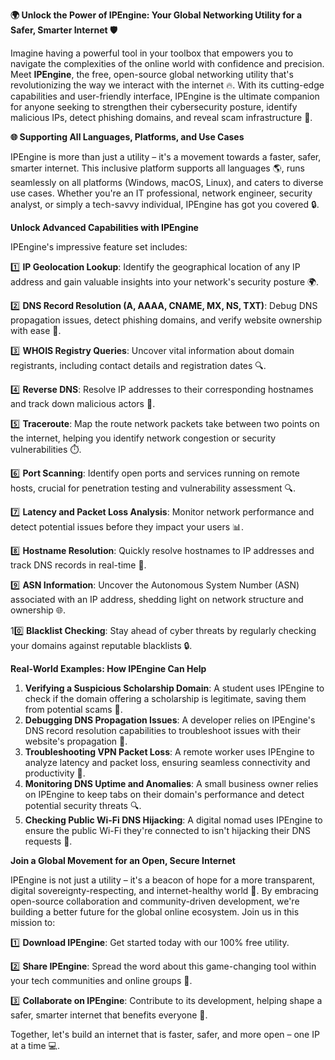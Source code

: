 **🌍 Unlock the Power of IPEngine: Your Global Networking Utility for a Safer, Smarter Internet 🛡️**

Imagine having a powerful tool in your toolbox that empowers you to navigate the complexities of the online world with confidence and precision. Meet **IPEngine**, the free, open-source global networking utility that's revolutionizing the way we interact with the internet 🔥. With its cutting-edge capabilities and user-friendly interface, IPEngine is the ultimate companion for anyone seeking to strengthen their cybersecurity posture, identify malicious IPs, detect phishing domains, and reveal scam infrastructure 🚀.

**🌐 Supporting All Languages, Platforms, and Use Cases**

IPEngine is more than just a utility – it's a movement towards a faster, safer, smarter internet. This inclusive platform supports all languages 🌎, runs seamlessly on all platforms (Windows, macOS, Linux), and caters to diverse use cases. Whether you're an IT professional, network engineer, security analyst, or simply a tech-savvy individual, IPEngine has got you covered 🔒.

**Unlock Advanced Capabilities with IPEngine**

IPEngine's impressive feature set includes:

1️⃣ **IP Geolocation Lookup**: Identify the geographical location of any IP address and gain valuable insights into your network's security posture 🌍.

2️⃣ **DNS Record Resolution (A, AAAA, CNAME, MX, NS, TXT)**: Debug DNS propagation issues, detect phishing domains, and verify website ownership with ease 📡.

3️⃣ **WHOIS Registry Queries**: Uncover vital information about domain registrants, including contact details and registration dates 🔍.

4️⃣ **Reverse DNS**: Resolve IP addresses to their corresponding hostnames and track down malicious actors 🚨.

5️⃣ **Traceroute**: Map the route network packets take between two points on the internet, helping you identify network congestion or security vulnerabilities ⏱️.

6️⃣ **Port Scanning**: Identify open ports and services running on remote hosts, crucial for penetration testing and vulnerability assessment 🔍.

7️⃣ **Latency and Packet Loss Analysis**: Monitor network performance and detect potential issues before they impact your users 📊.

8️⃣ **Hostname Resolution**: Quickly resolve hostnames to IP addresses and track DNS records in real-time 🔑.

9️⃣ **ASN Information**: Uncover the Autonomous System Number (ASN) associated with an IP address, shedding light on network structure and ownership 🌐.

10️⃣ **Blacklist Checking**: Stay ahead of cyber threats by regularly checking your domains against reputable blacklists 🔒.

**Real-World Examples: How IPEngine Can Help**

1. **Verifying a Suspicious Scholarship Domain**: A student uses IPEngine to check if the domain offering a scholarship is legitimate, saving them from potential scams 💸.
2. **Debugging DNS Propagation Issues**: A developer relies on IPEngine's DNS record resolution capabilities to troubleshoot issues with their website's propagation 📡.
3. **Troubleshooting VPN Packet Loss**: A remote worker uses IPEngine to analyze latency and packet loss, ensuring seamless connectivity and productivity 🚀.
4. **Monitoring DNS Uptime and Anomalies**: A small business owner relies on IPEngine to keep tabs on their domain's performance and detect potential security threats 🔍.
5. **Checking Public Wi-Fi DNS Hijacking**: A digital nomad uses IPEngine to ensure the public Wi-Fi they're connected to isn't hijacking their DNS requests 🚨.

**Join a Global Movement for an Open, Secure Internet**

IPEngine is not just a utility – it's a beacon of hope for a more transparent, digital sovereignty-respecting, and internet-healthy world 🌟. By embracing open-source collaboration and community-driven development, we're building a better future for the global online ecosystem. Join us in this mission to:

1️⃣ **Download IPEngine**: Get started today with our 100% free utility.

2️⃣ **Share IPEngine**: Spread the word about this game-changing tool within your tech communities and online groups 📢.

3️⃣ **Collaborate on IPEngine**: Contribute to its development, helping shape a safer, smarter internet that benefits everyone 🔨.

Together, let's build an internet that is faster, safer, and more open – one IP at a time 💻.